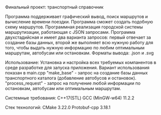 Финальный проект: транспортный справочник

 Программа поддерживает графический вывод, поиск маршрутов и вычисление времени поездки. Программа сможет создать подобную схему маршрутов.
 Программная реализация городской системы маршрутизации, работающая с JSON запросами. Программа двухстадийсная и имеет два варианта запросов: первый отвечает за создание базы данных, второй же выполняет всю нужную работу для того, чтобы выдать нужную информацию по любим оптимальным маршрутам, автобусам или остановкам. Форматы вывода: .json и .svg

Использование:
Установка и настройка всех требуемых компанентов в среде разработке для запуска приложения.
Вариант использования показан в main.cpp
"make_base" - запрос на создание базы данных транспортного каталога (добавление автобусов и остановок).
"process_request" - запрос на получение любой информации по остановкам, автобусам или оптимальным маршрутам.

Системные требования:
С++17(STL)
GCC (MinGW-w64) 11.2.2

Стек технологий:
CMake 3.22.0
Protobuf-cpp 3.18.1
